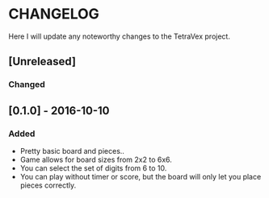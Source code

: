 # CHANGELOG
Here I will update any noteworthy changes to the TetraVex project.

## [Unreleased]
### Changed

## [0.1.0] - 2016-10-10
### Added
- Pretty basic board and pieces..
- Game allows for board sizes from 2x2 to 6x6.
- You can select the set of digits from 6 to 10.
- You can play without timer or score, but the board will only let you place pieces
correctly.

